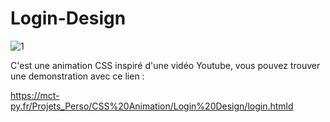 # Login-Design

![1](https://user-images.githubusercontent.com/71151090/158795085-8c0bf103-ab24-45bb-86f6-c43fa595299c.png)

C'est une animation CSS inspiré d'une vidéo Youtube, vous pouvez trouver une demonstration avec ce lien :

https://mct-py.fr/Projets_Perso/CSS%20Animation/Login%20Design/login.htmld
